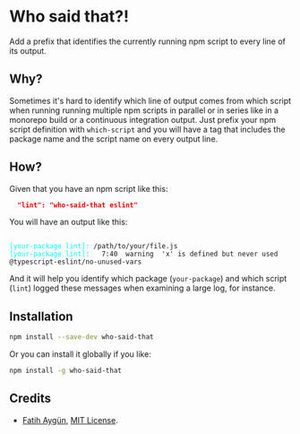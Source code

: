 # Who said that?!

Add a prefix that identifies the currently running npm script to every line of its output.

## Why?
Sometimes it's hard to identify which line of output comes from which script when running running multiple npm scripts in parallel or in series like in a monorepo build or a continuous integration output. Just prefix your npm script definition with `which-script` and you will have a tag that includes the package name and the script name on every output line.

## How?
Given that you have an npm script like this:

```json
  "lint": "who-said-that eslint"
```

You will have an output like this:

<pre><code>
<span style="color:cyan">[your-package lint]:</span> /path/to/your/file.js
<span style="color:cyan">[your-package lint]:</span>   7:40  warning  'x' is defined but never used  @typescript-eslint/no-unused-vars
</code></pre>

And it will help you identify which package (`your-package`) and which script (`lint`) logged these messages when examining a large log, for instance.

## Installation
```sh
npm install --save-dev who-said-that
```

Or you can install it globally if you like:
```sh
npm install -g who-said-that
```

## Credits
- [Fatih Aygün](https://github.com/cyco130), [MIT License](https://opensource.org/licenses/MIT).